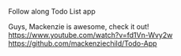 Follow along Todo List app 

Guys, Mackenzie is awesome, check it out!
https://www.youtube.com/watch?v=fd1Vn-Wvy2w
https://github.com/mackenziechild/Todo-App
